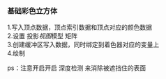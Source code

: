 ### 基础彩色立方体
1.写入顶点数据，顶点索引数据和顶点对应的颜色数据  
2.设置 投影*视图*模型 矩阵  
3.创建缓冲区写入数据，同时绑定到着色器对应的变量上  
4.绘制  

ps：注意开启开启 深度检测 来消除被遮挡住的表面